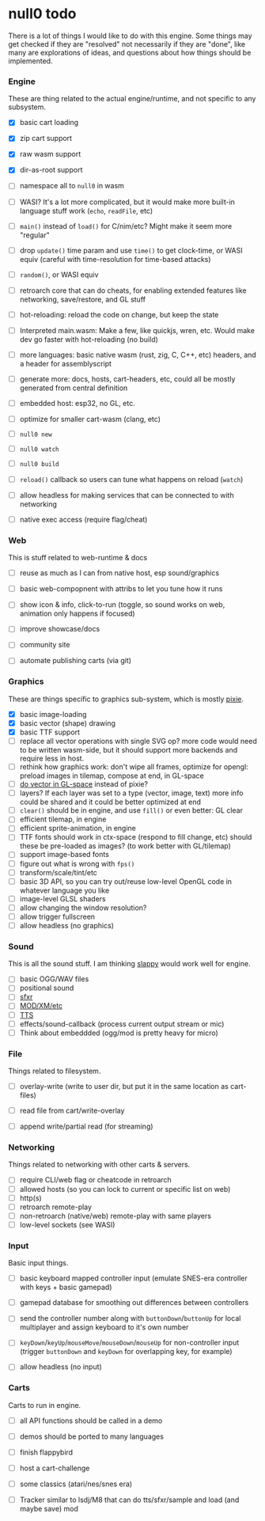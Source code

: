 # null0 todo

There is a lot of things I would like to do with this engine. Some things may get checked if they are "resolved" not necessarily if they are "done", like many are explorations of ideas, and questions about how things should be implemented.

### Engine

These are thing related to the actual engine/runtime, and not specific to any subsystem.

- [X] basic cart loading
- [X] zip cart support
- [X] raw wasm support
- [X] dir-as-root support
- [ ] namespace all to `null0` in wasm
- [ ] WASI? It's a lot more complicated, but it would make more built-in language stuff work (`echo`, `readFile`, etc)
- [ ] `main()` instead of `load()` for C/nim/etc? Might make it seem more "regular"
- [ ] drop `update()` time param and use `time()` to get clock-time, or WASI equiv (careful with time-resolution for time-based attacks)
- [ ] `random()`, or WASI equiv
- [ ] retroarch core that can do cheats, for enabling extended features like networking, save/restore, and GL stuff
- [ ] hot-reloading: reload the code on change, but keep the state
- [ ] Interpreted main.wasm: Make a few, like quickjs, wren, etc. Would make dev go faster with hot-reloading (no build)
- [ ] more languages: basic native wasm (rust, zig, C, C++, etc) headers, and a header for assemblyscript
- [ ] generate more: docs, hosts, cart-headers, etc, could all be mostly generated from central definition
- [ ] embedded host: esp32, no GL, etc.
- [ ] optimize for smaller cart-wasm (clang, etc)
- [ ] `null0 new`
- [ ] `null0 watch`
- [ ] `null0 build`
- [ ] `reload()` callback so users can tune what happens on reload (`watch`)
- [ ] allow headless for making services that can be connected to with networking
- [ ] native exec access (require flag/cheat)


### Web

This is stuff related to web-runtime & docs

- [ ] reuse as much as I can from native host, esp sound/graphics
- [ ] basic web-compopnent with attribs to let you tune how it runs
- [ ] show icon & info, click-to-run (toggle, so sound works on web, animation only happens if focused)
- [ ] improve showcase/docs
- [ ] community site
- [ ] automate publishing carts (via git)


### Graphics

These are things specific to graphics sub-system, which is mostly [pixie](https://github.com/treeform/pixie).

- [X] basic image-loading
- [X] basic vector (shape) drawing
- [X] basic TTF support
- [ ] replace all vector operations with single SVG op? more code would need to be written wasm-side, but it should support more backends and require less in host.
- [ ] rethink how graphics work: don't wipe all frames, optimize for opengl: preload images in tilemap, compose at end, in GL-space
- [ ] [do vector in GL-space](https://github.com/rev22/svgl) instead of pixie?
- [ ] layers? If each layer was set to a type (vector, image, text) more info could be shared and it could be better optimized at end
- [ ] `clear()` should be in engine, and use `fill()` or even better:  GL clear
- [ ] efficient tilemap, in engine
- [ ] efficient sprite-animation, in engine
- [ ] TTF fonts should work in ctx-space (respond to fill change, etc) should these be pre-loaded as images? (to work better with GL/tilemap)
- [ ] support image-based fonts
- [ ] figure out what is wrong with `fps()`
- [ ] transform/scale/tint/etc
- [ ] basic 3D API, so you can try out/reuse low-level OpenGL code in whatever language you like
- [ ] image-level GLSL shaders
- [ ] allow changing the window resolution?
- [ ] allow trigger fullscreen
- [ ] allow headless (no graphics)

### Sound

This is all the sound stuff. I am thinking [slappy](https://github.com/treeform/slappy) would work well for engine.

- [ ] basic OGG/WAV files
- [ ] positional sound
- [ ] [sfxr](https://www.drpetter.se/project_sfxr.html)
- [ ] [MOD/XM/etc](https://mikmod.sourceforge.net/)
- [ ] [TTS](https://discordier.github.io/sam/)
- [ ] effects/sound-callback (process current output stream or mic)
- [ ] Think about embeddded (ogg/mod is pretty heavy for micro)

### File

Things related to filesystem.

- [ ] overlay-write (write to user dir, but put it in the same location as cart-files)
- [ ] read file from cart/write-overlay
- [ ] append write/partial read (for streaming)


### Networking

Things related to networking with other carts & servers.

- [ ] require CLI/web flag or cheatcode in retroarch
- [ ] allowed hosts (so you can lock to current or specific list on web)
- [ ] http(s)
- [ ] retroarch remote-play
- [ ] non-retroarch (native/web) remote-play with same players
- [ ] low-level sockets (see WASI)

### Input

Basic input things.

- [ ] basic keyboard mapped controller input (emulate SNES-era controller with keys + basic gamepad)
- [ ] gamepad database for smoothing out differences between controllers
- [ ] send the controller number along with `buttonDown`/`buttonUp` for local multiplayer and assign keyboard to it's own number
- [ ] `keyDown`/`keyUp`/`mouseMove`/`mouseDown`/`mouseUp` for non-controller input (trigger `buttonDown` and `keyDown` for overlapping key, for example)
- [ ] allow headless (no input)


### Carts

Carts to run in engine.

- [ ] all API functions should be called in a demo
- [ ] demos should be ported to many languages
- [ ] finish flappybird
- [ ] host a cart-challenge
- [ ] some classics (atari/nes/snes era)
- [ ] Tracker similar to lsdj/M8 that can do tts/sfxr/sample and load (and maybe save) mod


